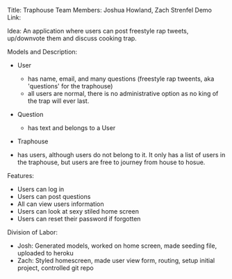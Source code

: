 Title: Traphouse
Team Members: Joshua Howland, Zach Strenfel
Demo Link: 


Idea: An application where users can post freestyle rap tweets, up/downvote them and discuss cooking trap.


Models and Description:
* User
  * has name, email, and many questions (freestyle rap tweents, aka 'questions' for the traphouse)
  * all users are normal, there is no administrative option as no king of the trap will ever last.

* Question
  * has text and belongs to a User

* Traphouse
 * has users, although users do not belong to it.  It only has a list of users in the traphouse, but users are free to journey from house to hosue.


Features:
* Users can log in
* Users can post questions
* All can view users information
* Users can look at sexy stiled home screen
* Users can reset their password if forgotten

Division of Labor:
* Josh: Generated models, worked on home screen, made seeding file, uploaded to heroku
* Zach: Styled homescreen, made user view form, routing, setup initial project, controlled git repo
